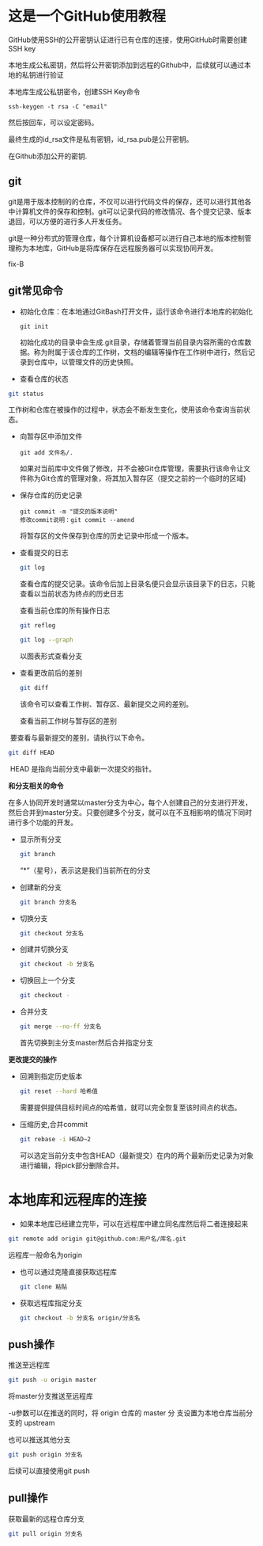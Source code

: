 # 这是一个GitHub使用教程

GitHub使用SSH的公开密钥认证进行已有仓库的连接，使用GitHub时需要创建SSH key

本地生成公私密钥，然后将公开密钥添加到远程的Github中，后续就可以通过本地的私钥进行验证

本地库生成公私钥密令，创建SSH Key命令

~~~b
ssh-keygen -t rsa -C "email"
~~~

然后按回车，可以设定密码。

最终生成的id_rsa文件是私有密钥，id_rsa.pub是公开密钥。

在Github添加公开的密钥.

## git

git是用于版本控制的的仓库，不仅可以进行代码文件的保存，还可以进行其他各中计算机文件的保存和控制。git可以记录代码的修改情况、各个提交记录、版本退回，可以方便的进行多人开发任务。

git是一种分布式的管理仓库，每个计算机设备都可以进行自己本地的版本控制管理称为本地库，GitHub是将库保存在远程服务器可以实现协同开发。

fix-B

## git常见命令

- 初始化仓库：在本地通过GitBash打开文件，运行该命令进行本地库的初始化

  ~~~b
  git init
  ~~~

  初始化成功的目录中会生成.git目录，存储着管理当前目录内容所需的仓库数据。称为附属于该仓库的工作树，文档的编辑等操作在工作树中进行，然后记录到仓库中，以管理文件的历史快照。

- 查看仓库的状态

~~~bash
git status
~~~

工作树和仓库在被操作的过程中，状态会不断发生变化，使用该命令查询当前状态。

- 向暂存区中添加文件

  ~~~ba
  git add 文件名/.
  ~~~

  如果对当前库中文件做了修改，并不会被Git仓库管理，需要执行该命令让文件称为Git仓库的管理对象，将其加入暂存区（提交之前的一个临时的区域)

- 保存仓库的历史记录

  ~~~b
  git commit -m "提交的版本说明"
  修改commit说明：git commit --amend 
  ~~~

  将暂存区的文件保存到仓库的历史记录中形成一个版本。

- 查看提交的日志

  ~~~bash
  git log
  ~~~

  查看仓库的提交记录。该命令后加上目录名便只会显示该目录下的日志，只能查看以当前状态为终点的历史日志

  查看当前仓库的所有操作日志

  ~~~bash
  git reflog
  ~~~

  

  ~~~bash
  git log --graph
  ~~~

  以图表形式查看分支

- 查看更改前后的差别

  ~~~bash
  git diff
  ~~~

  该命令可以查看工作树、暂存区、最新提交之间的差别。

  查看当前工作树与暂存区的差别

​     要查看与最新提交的差别，请执行以下命令。

~~~bash
git diff HEAD
~~~

​     HEAD 是指向当前分支中最新一次提交的指针。

**和分支相关的命令**

在多人协同开发时通常以master分支为中心，每个人创建自己的分支进行开发，然后合并到master分支。只要创建多个分支，就可以在不互相影响的情况下同时进行多个功能的开发。

- 显示所有分支

  ~~~bash
  git branch
  ~~~

  “*”（星号），表示这是我们当前所在的分支

- 创建新的分支

  ~~~bash
  git branch 分支名
  ~~~

- 切换分支

  ~~~bash
  git checkout 分支名
  ~~~

- 创建并切换分支

  ~~~bash
  git checkout -b 分支名
  ~~~

- 切换回上一个分支

  ~~~bash
  git checkout -
  ~~~

- 合并分支

  ~~~bash
  git merge --no-ff 分支名
  ~~~

  首先切换到主分支master然后合并指定分支

**更改提交的操作**

- 回溯到指定历史版本

  ~~~bash
  git reset --hard 哈希值
  ~~~

  需要提供提供目标时间点的哈希值，就可以完全恢复至该时间点的状态。

- 压缩历史,合并commit

  ~~~bash
  git rebase -i HEAD~2
  ~~~

  可以选定当前分支中包含HEAD（最新提交）在内的两个最新历史记录为对象进行编辑，将pick部分删除合并。

# 本地库和远程库的连接

- 如果本地库已经建立完毕，可以在远程库中建立同名库然后将二者连接起来

~~~bash
git remote add origin git@github.com:用户名/库名.git
~~~

远程库一般命名为origin

- 也可以通过克隆直接获取远程库

  ~~~bash
  git clone 粘贴
  ~~~
- 获取远程库指定分支
  ~~~bash
  git checkout -b 分支名 origin/分支名
  ~~~

## push操作

推送至远程库

~~~bash
git push -u origin master
~~~

将master分支推送至远程库

-u参数可以在推送的同时，将 origin 仓库的 master 分 支设置为本地仓库当前分支的 upstream

也可以推送其他分支

~~~bash
git push origin 分支名
~~~
后续可以直接使用git push

## pull操作

获取最新的远程仓库分支

~~~bash
git pull origin 分支名
~~~

